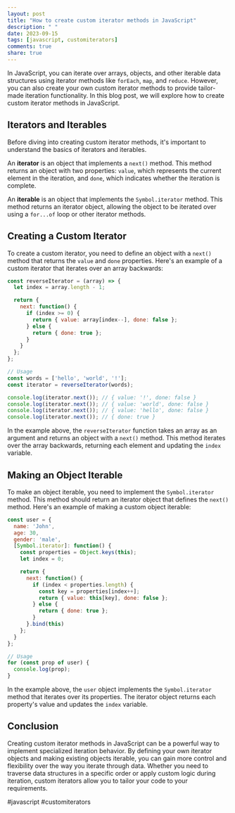 ```yaml
---
layout: post
title: "How to create custom iterator methods in JavaScript"
description: " "
date: 2023-09-15
tags: [javascript, customiterators]
comments: true
share: true
---
```


In JavaScript, you can iterate over arrays, objects, and other iterable data structures using iterator methods like `forEach`, `map`, and `reduce`. However, you can also create your own custom iterator methods to provide tailor-made iteration functionality. In this blog post, we will explore how to create custom iterator methods in JavaScript.

## Iterators and Iterables

Before diving into creating custom iterator methods, it's important to understand the basics of iterators and iterables.

An **iterator** is an object that implements a `next()` method. This method returns an object with two properties: `value`, which represents the current element in the iteration, and `done`, which indicates whether the iteration is complete.

An **iterable** is an object that implements the `Symbol.iterator` method. This method returns an iterator object, allowing the object to be iterated over using a `for...of` loop or other iterator methods.

## Creating a Custom Iterator

To create a custom iterator, you need to define an object with a `next()` method that returns the `value` and `done` properties. Here's an example of a custom iterator that iterates over an array backwards:

```javascript
const reverseIterator = (array) => {
  let index = array.length - 1;

  return {
    next: function() {
      if (index >= 0) {
        return { value: array[index--], done: false };
      } else {
        return { done: true };
      }
    }
  };
};

// Usage
const words = ['hello', 'world', '!'];
const iterator = reverseIterator(words);

console.log(iterator.next()); // { value: '!', done: false }
console.log(iterator.next()); // { value: 'world', done: false }
console.log(iterator.next()); // { value: 'hello', done: false }
console.log(iterator.next()); // { done: true }
```

In the example above, the `reverseIterator` function takes an array as an argument and returns an object with a `next()` method. This method iterates over the array backwards, returning each element and updating the `index` variable.

## Making an Object Iterable

To make an object iterable, you need to implement the `Symbol.iterator` method. This method should return an iterator object that defines the `next()` method. Here's an example of making a custom object iterable:

```javascript
const user = {
  name: 'John',
  age: 30,
  gender: 'male',
  [Symbol.iterator]: function() {
    const properties = Object.keys(this);
    let index = 0;

    return {
      next: function() {
        if (index < properties.length) {
          const key = properties[index++];
          return { value: this[key], done: false };
        } else {
          return { done: true };
        }
      }.bind(this)
    };
  }
};

// Usage
for (const prop of user) {
  console.log(prop);
}
```

In the example above, the `user` object implements the `Symbol.iterator` method that iterates over its properties. The iterator object returns each property's value and updates the `index` variable.

## Conclusion

Creating custom iterator methods in JavaScript can be a powerful way to implement specialized iteration behavior. By defining your own iterator objects and making existing objects iterable, you can gain more control and flexibility over the way you iterate through data. Whether you need to traverse data structures in a specific order or apply custom logic during iteration, custom iterators allow you to tailor your code to your requirements.

#javascript #customiterators